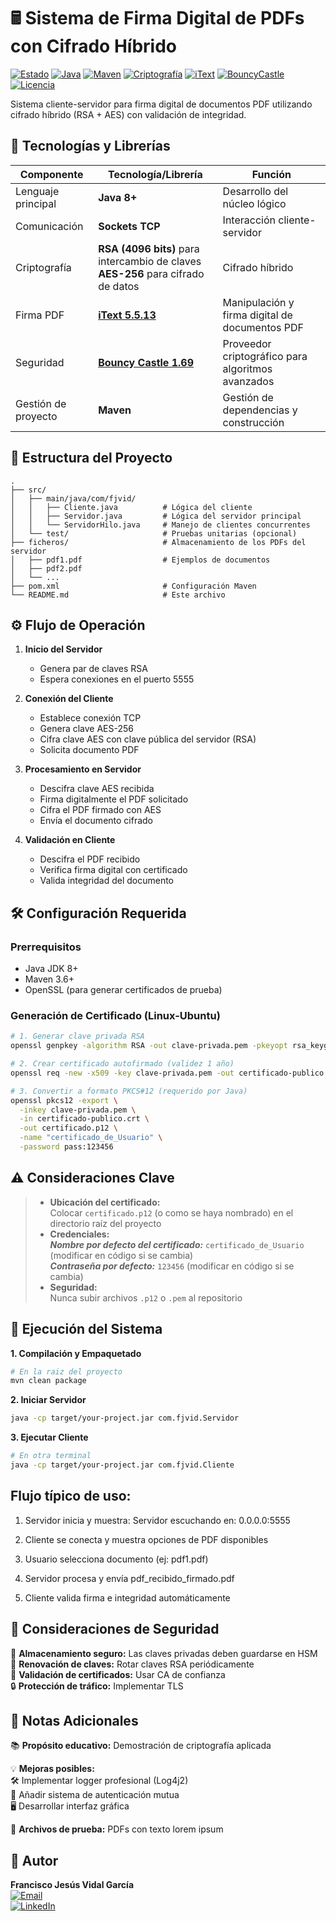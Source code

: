 # 🖩 Sistema de Firma Digital de PDFs con Cifrado Híbrido

[![Estado](https://img.shields.io/badge/Estado-✅_Estable-brightgreen)](https://github.com/FJVidalG/FirmaRemotaPDFConCertificado)
[![Java](https://img.shields.io/badge/Java-21-FF160C?logo=java&logoColor=white)](https://java.com)
[![Maven](https://img.shields.io/badge/Maven-3.8.6-C71A36?logo=apache-maven&logoColor=white)](https://maven.apache.org)
[![Criptografía](https://img.shields.io/badge/Criptografía-RSA%2FAES-8A2BE2)](https://es.wikipedia.org/wiki/Criptografía_híbrida)
[![iText](https://img.shields.io/badge/iText-5.5.13-FF6F00)](https://itextpdf.com)
[![BouncyCastle](https://img.shields.io/badge/Bouncy_Castle-1.70-000000)](https://www.bouncycastle.org)
[![Licencia](https://img.shields.io/badge/Licencia-MIT-yellow)](https://opensource.org/licenses/MIT)

Sistema cliente-servidor para firma digital de documentos PDF utilizando cifrado híbrido (RSA + AES) con validación de integridad.

## 🔧 Tecnologías y Librerías

| Componente          | Tecnología/Librería                                                                 | Función                                                                 |
|---------------------|-------------------------------------------------------------------------------------|-------------------------------------------------------------------------|
| Lenguaje principal  | **Java 8+**                                                                         | Desarrollo del núcleo lógico                                           |
| Comunicación        | **Sockets TCP**                                                                     | Interacción cliente-servidor                                           |
| Criptografía        | **RSA (4096 bits)** para intercambio de claves<br>**AES-256** para cifrado de datos | Cifrado híbrido                                                        |
| Firma PDF           | **[iText 5.5.13](https://itextpdf.com/)**                                          | Manipulación y firma digital de documentos PDF                         |
| Seguridad           | **[Bouncy Castle 1.69](https://www.bouncycastle.org/)**                            | Proveedor criptográfico para algoritmos avanzados                      |
| Gestión de proyecto | **Maven**                                                                           | Gestión de dependencias y construcción                                 |

## 📁 Estructura del Proyecto

```text
.
├── src/
│   ├── main/java/com/fjvid/
│   │   ├── Cliente.java          # Lógica del cliente
│   │   ├── Servidor.java         # Lógica del servidor principal
│   │   └── ServidorHilo.java     # Manejo de clientes concurrentes
│   └── test/                     # Pruebas unitarias (opcional)
├── ficheros/                     # Almacenamiento de los PDFs del servidor
│   ├── pdf1.pdf                  # Ejemplos de documentos
│   ├── pdf2.pdf                  
│   └── ...
├── pom.xml                       # Configuración Maven
└── README.md                     # Este archivo
```

## ⚙️ Flujo de Operación

1. **Inicio del Servidor**  
   - Genera par de claves RSA
   - Espera conexiones en el puerto 5555

2. **Conexión del Cliente**  
   - Establece conexión TCP
   - Genera clave AES-256
   - Cifra clave AES con clave pública del servidor (RSA)
   - Solicita documento PDF

3. **Procesamiento en Servidor**  
   - Descifra clave AES recibida
   - Firma digitalmente el PDF solicitado
   - Cifra el PDF firmado con AES
   - Envía el documento cifrado

4. **Validación en Cliente**  
   - Descifra el PDF recibido
   - Verifica firma digital con certificado
   - Valida integridad del documento

## 🛠️ Configuración Requerida

### Prerrequisitos
- Java JDK 8+
- Maven 3.6+
- OpenSSL (para generar certificados de prueba)

### Generación de Certificado (Linux-Ubuntu)
```bash
# 1. Generar clave privada RSA
openssl genpkey -algorithm RSA -out clave-privada.pem -pkeyopt rsa_keygen_bits:4096

# 2. Crear certificado autofirmado (validez 1 año)
openssl req -new -x509 -key clave-privada.pem -out certificado-publico.crt -days 365

# 3. Convertir a formato PKCS#12 (requerido por Java)
openssl pkcs12 -export \
  -inkey clave-privada.pem \
  -in certificado-publico.crt \
  -out certificado.p12 \
  -name "certificado_de_Usuario" \
  -password pass:123456
```

## **⚠️ Consideraciones Clave**  
> - **Ubicación del certificado:**  
>   Colocar `certificado.p12` (o como se haya nombrado) en el directorio raíz del proyecto  
> - **Credenciales:**   
>   ***Nombre por defecto del certificado:*** `certificado_de_Usuario` (modificar en código si se cambia)  
>   ***Contraseña por defecto:*** `123456` (modificar en código si se cambia)  
> - **Seguridad:**  
>   Nunca subir archivos `.p12` o `.pem` al repositorio

## 🚀 Ejecución del Sistema
**1. Compilación y Empaquetado**
```bash
# En la raiz del proyecto
mvn clean package
```
**2. Iniciar Servidor**
```bash
java -cp target/your-project.jar com.fjvid.Servidor
```
**3. Ejecutar Cliente**
```bash
# En otra terminal
java -cp target/your-project.jar com.fjvid.Cliente
```
## Flujo típico de uso:

1. Servidor inicia y muestra: Servidor escuchando en: 0.0.0.0:5555

2. Cliente se conecta y muestra opciones de PDF disponibles

3. Usuario selecciona documento (ej: pdf1.pdf)

4. Servidor procesa y envía pdf_recibido_firmado.pdf

5. Cliente valida firma e integridad automáticamente

## 🔐 Consideraciones de Seguridad

🔐 **Almacenamiento seguro:** Las claves privadas deben guardarse en HSM  
🔄 **Renovación de claves:** Rotar claves RSA periódicamente  
📜 **Validación de certificados:** Usar CA de confianza  
🔒 **Protección de tráfico:** Implementar TLS

## 📌 Notas Adicionales

📚 **Propósito educativo:** Demostración de criptografía aplicada  

💡 **Mejoras posibles:**  
  🛠️ Implementar logger profesional (Log4j2)  
  🔑 Añadir sistema de autenticación mutua  
  🖥️ Desarrollar interfaz gráfica  

📄 **Archivos de prueba:** PDFs con texto lorem ipsum

## 👤 Autor

**Francisco Jesús Vidal García**  
[![Email](https://img.shields.io/badge/📧_Email-fjvidalgarcia%40gmail.com-%23007EC6?style=flat&logo=gmail&logoColor=white)](mailto:fjvidalgarcia@gmail.com)  
[![LinkedIn](https://img.shields.io/badge/🔗_LinkedIn-Francisco_Vidal-%230A66C2?style=flat&logo=linkedin&logoColor=white)](https://www.linkedin.com/in/francisco-jes%C3%BAs-vidal-garc%C3%ADa-174189336/)
